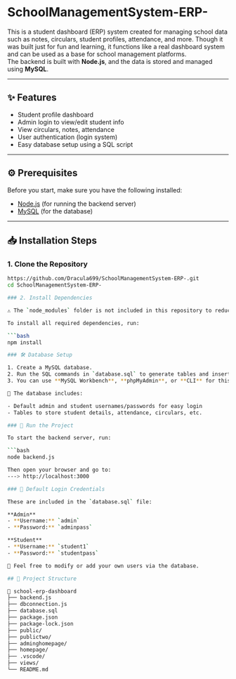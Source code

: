 # SchoolManagementSystem-ERP-

This is a student dashboard (ERP) system created for managing school data such as notes, circulars, student profiles, attendance, and more. Though it was built just for fun and learning, it functions like a real dashboard system and can be used as a base for school management platforms.  
The backend is built with **Node.js**, and the data is stored and managed using **MySQL**.

---

## ✨ Features

- Student profile dashboard  
- Admin login to view/edit student info  
- View circulars, notes, attendance  
- User authentication (login system)  
- Easy database setup using a SQL script  

---

## ⚙️ Prerequisites

Before you start, make sure you have the following installed:

- [Node.js](https://nodejs.org/en/) (for running the backend server)  
- [MySQL](https://www.mysql.com/) (for the database)  

---

## 📥 Installation Steps

### 1. Clone the Repository

```bash
https://github.com/Dracula699/SchoolManagementSystem-ERP-.git
cd SchoolManagementSystem-ERP-

### 2. Install Dependencies

⚠️ The `node_modules` folder is not included in this repository to reduce clutter.

To install all required dependencies, run:

```bash
npm install

### 🛠️ Database Setup

1. Create a MySQL database.
2. Run the SQL commands in `database.sql` to generate tables and insert default data.
3. You can use **MySQL Workbench**, **phpMyAdmin**, or **CLI** for this.

📌 The database includes:

- Default admin and student usernames/passwords for easy login  
- Tables to store student details, attendance, circulars, etc.

### 🚀 Run the Project

To start the backend server, run:

```bash
node backend.js

Then open your browser and go to:
---> http://localhost:3000

### 🔐 Default Login Credentials

These are included in the `database.sql` file:

**Admin**
- **Username:** `admin`
- **Password:** `adminpass`

**Student**
- **Username:** `student1`
- **Password:** `studentpass`

📝 Feel free to modify or add your own users via the database.

## 📂 Project Structure 

📁 school-erp-dashboard
├── backend.js
├── dbconnection.js
├── database.sql
├── package.json
├── package-lock.json
├── public/
├── publictwo/
├── adminghomepage/
├── homepage/
├── .vscode/
├── views/
└── README.md



